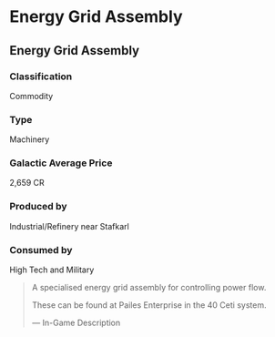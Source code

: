 # Energy Grid Assembly
## Energy Grid Assembly

### Classification

Commodity

### Type

Machinery

### Galactic Average Price

2,659 CR

### Produced by

Industrial/Refinery near Stafkarl

### Consumed by

High Tech and Military

> 
> 
> A specialised energy grid assembly for controlling power flow.
> 
> These can be found at Pailes Enterprise in the 40 Ceti system.
> 
> 
> — In-Game Description
>